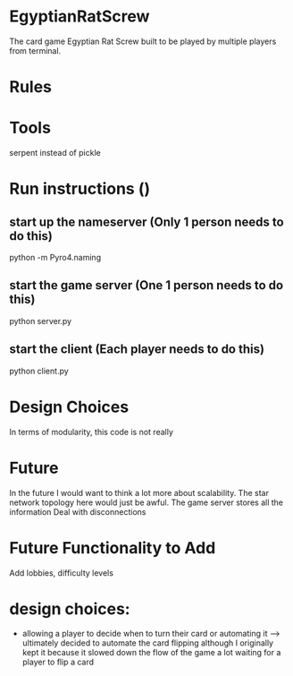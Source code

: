 # EgyptianRatScrew
The card game Egyptian Rat Screw built to be played by multiple players from terminal.

# Rules


# Tools
serpent instead of pickle

# Run instructions ()

## start up the nameserver (Only 1 person needs to do this)
python -m Pyro4.naming

## start the game server (One 1 person needs to do this)
python server.py

## start the client (Each player needs to do this)
python client.py

# Design Choices
In terms of modularity, this code is not really 

# Future 
In the future I would want to think a lot more about scalability. The star network topology
here would just be awful. The game server stores all the information
Deal with disconnections


# Future Functionality to Add
Add lobbies, difficulty levels

# design choices:
- allowing a player to decide when to turn their card or automating it
 --> ultimately decided to automate the card flipping although I originally kept it 
 	because it slowed down the flow of the game a lot waiting for a player to flip a card 